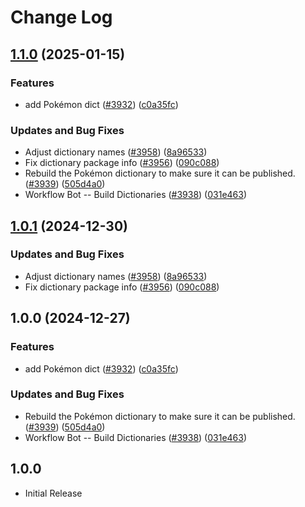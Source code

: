 # Change Log

## [1.1.0](https://github.com/holtskinner/cspell-dicts/compare/@cspell/dict-pokemon-v1.0.1...@cspell/dict-pokemon@1.1.0) (2025-01-15)


### Features

* add Pokémon dict ([#3932](https://github.com/holtskinner/cspell-dicts/issues/3932)) ([c0a35fc](https://github.com/holtskinner/cspell-dicts/commit/c0a35fc3388a44903e18ea2950ff4268c27721f8))


### Updates and Bug Fixes

* Adjust dictionary names ([#3958](https://github.com/holtskinner/cspell-dicts/issues/3958)) ([8a96533](https://github.com/holtskinner/cspell-dicts/commit/8a96533bec21280103740868b81559437c413501))
* Fix dictionary package info ([#3956](https://github.com/holtskinner/cspell-dicts/issues/3956)) ([090c088](https://github.com/holtskinner/cspell-dicts/commit/090c0881c3a66e946fe49baf16e54c4b1231cceb))
* Rebuild the Pokémon dictionary to make sure it can be published. ([#3939](https://github.com/holtskinner/cspell-dicts/issues/3939)) ([505d4a0](https://github.com/holtskinner/cspell-dicts/commit/505d4a08d13b8e3ac4a9680931d881ca96fe526a))
* Workflow Bot -- Build Dictionaries ([#3938](https://github.com/holtskinner/cspell-dicts/issues/3938)) ([031e463](https://github.com/holtskinner/cspell-dicts/commit/031e463cf759dbdd68a55e1946995d020afc7d69))

## [1.0.1](https://github.com/streetsidesoftware/cspell-dicts/compare/@cspell/dict-pokemon@1.0.0...@cspell/dict-pokemon@1.0.1) (2024-12-30)


### Updates and Bug Fixes

* Adjust dictionary names ([#3958](https://github.com/streetsidesoftware/cspell-dicts/issues/3958)) ([8a96533](https://github.com/streetsidesoftware/cspell-dicts/commit/8a96533bec21280103740868b81559437c413501))
* Fix dictionary package info ([#3956](https://github.com/streetsidesoftware/cspell-dicts/issues/3956)) ([090c088](https://github.com/streetsidesoftware/cspell-dicts/commit/090c0881c3a66e946fe49baf16e54c4b1231cceb))

## 1.0.0 (2024-12-27)


### Features

* add Pokémon dict ([#3932](https://github.com/streetsidesoftware/cspell-dicts/issues/3932)) ([c0a35fc](https://github.com/streetsidesoftware/cspell-dicts/commit/c0a35fc3388a44903e18ea2950ff4268c27721f8))


### Updates and Bug Fixes

* Rebuild the Pokémon dictionary to make sure it can be published. ([#3939](https://github.com/streetsidesoftware/cspell-dicts/issues/3939)) ([505d4a0](https://github.com/streetsidesoftware/cspell-dicts/commit/505d4a08d13b8e3ac4a9680931d881ca96fe526a))
* Workflow Bot -- Build Dictionaries ([#3938](https://github.com/streetsidesoftware/cspell-dicts/issues/3938)) ([031e463](https://github.com/streetsidesoftware/cspell-dicts/commit/031e463cf759dbdd68a55e1946995d020afc7d69))

## 1.0.0

- Initial Release
